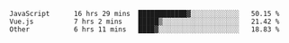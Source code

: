 
<!--
**xy406043/xy406043** is a ✨ _special_ ✨ repository because its `README.md` (this file) appears on your GitHub profile.

Here are some ideas to get you started:

- 🔭 I’m currently working on ...
- 🌱 I’m currently learning ...
- 👯 I’m looking to collaborate on ...
- 🤔 I’m looking for help with ...
- 💬 Ask me about ...
- 📫 How to reach me: ...
- 😄 Pronouns: ...
- ⚡ Fun fact: ...
-->

<!--START_SECTION:waka-->

```text
JavaScript      16 hrs 29 mins  ████████████▓░░░░░░░░░░░░   50.15 %
Vue.js          7 hrs 2 mins    █████▒░░░░░░░░░░░░░░░░░░░   21.42 %
Other           6 hrs 11 mins   ████▓░░░░░░░░░░░░░░░░░░░░   18.83 %
```

<!--END_SECTION:waka-->
